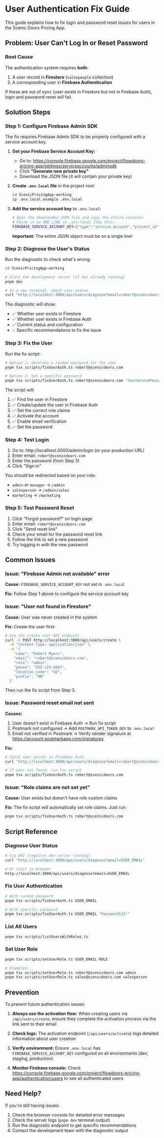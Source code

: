 # User Authentication Fix Guide

This guide explains how to fix login and password reset issues for users in the Scenic Doors Pricing App.

## Problem: User Can't Log In or Reset Password

### Root Cause

The authentication system requires **both**:

1. A user record in **Firestore** (`salespeople` collection)
2. A corresponding user in **Firebase Authentication**

If these are out of sync (user exists in Firestore but not in Firebase Auth), login and password reset will fail.

## Solution Steps

### Step 1: Configure Firebase Admin SDK

The fix requires Firebase Admin SDK to be properly configured with a service account key.

1. **Get your Firebase Service Account Key:**
   - Go to: https://console.firebase.google.com/project/flowdoors-pricing-app/settings/serviceaccounts/adminsdk
   - Click **"Generate new private key"**
   - Download the JSON file (it will contain your private key)

2. **Create `.env.local` file** in the project root:

   ```bash
   cd ScenicPricingApp-working
   cp .env.local.example .env.local
   ```

3. **Add the service account key** to `.env.local`:

   ```bash
   # Open the downloaded JSON file and copy the entire contents
   # Paste it on ONE LINE in .env.local like this:
   FIREBASE_SERVICE_ACCOUNT_KEY={"type":"service_account","project_id":"flowdoors-pricing-app",...}
   ```

   **Important:** The entire JSON object must be on a single line!

### Step 2: Diagnose the User's Status

Run the diagnostic to check what's wrong:

```bash
cd ScenicPricingApp-working

# Start the development server (if not already running)
pnpm dev

# In a new terminal, check user status
curl "http://localhost:3000/api/users/diagnose?email=robert@scenicdoors.com" | json_pp
```

The diagnostic will show:

- ✅ Whether user exists in Firestore
- ✅ Whether user exists in Firebase Auth
- ✅ Current status and configuration
- 💡 Specific recommendations to fix the issue

### Step 3: Fix the User

Run the fix script:

```bash
# Option 1: Generate a random password for the user
pnpm tsx scripts/fixUserAuth.ts robert@scenicdoors.com

# Option 2: Set a specific password
pnpm tsx scripts/fixUserAuth.ts robert@scenicdoors.com "YourSecurePassword123!"
```

The script will:

1. ✅ Find the user in Firestore
2. ✅ Create/update the user in Firebase Auth
3. ✅ Set the correct role claims
4. ✅ Activate the account
5. ✅ Enable email verification
6. ✅ Set the password

### Step 4: Test Login

1. Go to: http://localhost:3000/admin/login (or your production URL)
2. Enter email: `robert@scenicdoors.com`
3. Enter the password (from Step 3)
4. Click "Sign in"

You should be redirected based on your role:

- `admin` or `manager` → `/admin`
- `salesperson` → `/admin/sales`
- `marketing` → `/marketing`

### Step 5: Test Password Reset

1. Click "Forgot password?" on login page
2. Enter email: `robert@scenicdoors.com`
3. Click "Send reset link"
4. Check your email for the password reset link
5. Follow the link to set a new password
6. Try logging in with the new password

## Common Issues

### Issue: "Firebase Admin not available" error

**Cause:** `FIREBASE_SERVICE_ACCOUNT_KEY` not set in `.env.local`

**Fix:** Follow Step 1 above to configure the service account key

### Issue: "User not found in Firestore"

**Cause:** User was never created in the system

**Fix:** Create the user first:

```bash
# Use the create user API endpoint
curl -X POST http://localhost:3000/api/users/create \
  -H "Content-Type: application/json" \
  -d '{
    "name": "Robert Myers",
    "email": "robert@scenicdoors.com",
    "role": "admin",
    "phone": "555-123-4567",
    "location_code": "SD",
    "prefix": "RM"
  }'
```

Then run the fix script from Step 3.

### Issue: Password reset email not sent

**Causes:**

1. User doesn't exist in Firebase Auth → Run fix script
2. Postmark not configured → Add `POSTMARK_API_TOKEN_DEV` to `.env.local`
3. Email not verified in Postmark → Verify sender signature at https://account.postmarkapp.com/signatures

**Fix:**

```bash
# Check user exists in Firebase Auth
curl "http://localhost:3000/api/users/diagnose?email=robert@scenicdoors.com"

# If user not found, run fix script
pnpm tsx scripts/fixUserAuth.ts robert@scenicdoors.com
```

### Issue: "Role claims are not set yet"

**Cause:** User exists but doesn't have role custom claims

**Fix:** The fix script will automatically set role claims. Just run:

```bash
pnpm tsx scripts/fixUserAuth.ts robert@scenicdoors.com
```

## Script Reference

### Diagnose User Status

```bash
# Via API (requires dev server running)
curl "http://localhost:3000/api/users/diagnose?email=USER_EMAIL"

# Or visit in browser
http://localhost:3000/api/users/diagnose?email=USER_EMAIL
```

### Fix User Authentication

```bash
# With random password
pnpm tsx scripts/fixUserAuth.ts USER_EMAIL

# With specific password
pnpm tsx scripts/fixUserAuth.ts USER_EMAIL "Password123!"
```

### List All Users

```bash
pnpm tsx scripts/listUsersWithRoles.ts
```

### Set User Role

```bash
pnpm tsx scripts/setUserRole.ts USER_EMAIL ROLE

# Examples:
pnpm tsx scripts/setUserRole.ts robert@scenicdoors.com admin
pnpm tsx scripts/setUserRole.ts sales@scenicdoors.com salesperson
```

## Prevention

To prevent future authentication issues:

1. **Always use the activation flow:** When creating users via `/api/users/create`, ensure they complete the activation process via the link sent to their email

2. **Check logs:** The activation endpoint (`/api/users/activate`) logs detailed information about user creation

3. **Verify environment:** Ensure `.env.local` has `FIREBASE_SERVICE_ACCOUNT_KEY` configured on all environments (dev, staging, production)

4. **Monitor Firebase console:** Check https://console.firebase.google.com/project/flowdoors-pricing-app/authentication/users to see all authenticated users

## Need Help?

If you're still having issues:

1. Check the browser console for detailed error messages
2. Check the server logs (`pnpm dev` terminal output)
3. Run the diagnostic endpoint to get specific recommendations
4. Contact the development team with the diagnostic output

